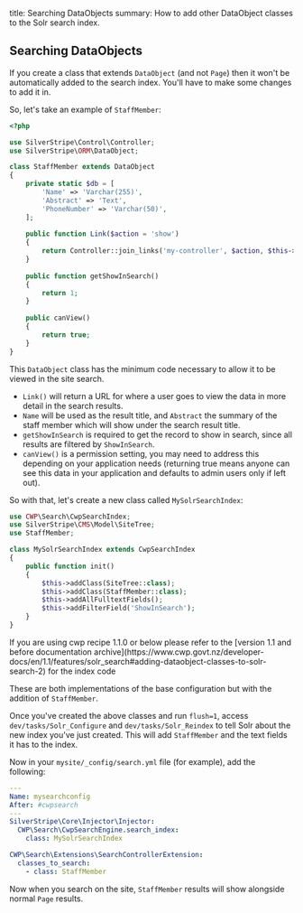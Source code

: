 title: Searching DataObjects
summary: How to add other DataObject classes to the Solr search index.

## Searching DataObjects

If you create a class that extends `DataObject` (and not `Page`) then it won't be automatically added to the search
index. You'll have to make some changes to add it in.

So, let's take an example of `StaffMember`:

```php
<?php

use SilverStripe\Control\Controller;
use SilverStripe\ORM\DataObject;

class StaffMember extends DataObject
{
    private static $db = [
        'Name' => 'Varchar(255)',
        'Abstract' => 'Text',
        'PhoneNumber' => 'Varchar(50)',
    ];
    
    public function Link($action = 'show')
    {
        return Controller::join_links('my-controller', $action, $this->ID);
    }
    
    public function getShowInSearch()
    {
        return 1;
    }
    
    public canView()
    {
        return true;
    }
}
```

This `DataObject` class has the minimum code necessary to allow it to be viewed in the site search.

 * `Link()` will return a URL for where a user goes to view the data in more detail in the search results.
 * `Name` will be used as the result title, and `Abstract` the summary of the staff member which will show under the
search result title.
 * `getShowInSearch` is required to get the record to show in search, since all results are filtered by `ShowInSearch`.
 * `canView()` is a permission setting, you may need to address this depending on your application needs (returning true means anyone can see this data in your application and defaults to admin users only if left out).

So with that, let's create a new class called `MySolrSearchIndex`:

```php
use CWP\Search\CwpSearchIndex;
use SilverStripe\CMS\Model\SiteTree;
use StaffMember;

class MySolrSearchIndex extends CwpSearchIndex
{
    public function init()
    {
        $this->addClass(SiteTree::class);
        $this->addClass(StaffMember::class);
        $this->addAllFulltextFields();
        $this->addFilterField('ShowInSearch');
    }
}
```

<div class="notice" markdown='1'>
If you are using cwp recipe 1.1.0 or below please refer to the [version 1.1 and before documentation archive](https://www.cwp.govt.nz/developer-docs/en/1.1/features/solr_search#adding-dataobject-classes-to-solr-search-2) for the index code
</div>

These are both implementations of the base configuration but with the addition of `StaffMember`.

Once you've created the above classes and run `flush=1`, access `dev/tasks/Solr_Configure` and `dev/tasks/Solr_Reindex`
to tell Solr about the new index you've just created. This will add `StaffMember` and the text fields it has to the
index.

Now in your `mysite/_config/search.yml` file (for example), add the following:

```yaml
---
Name: mysearchconfig
After: #cwpsearch
---
SilverStripe\Core\Injector\Injector:
  CWP\Search\CwpSearchEngine.search_index:
    class: MySolrSearchIndex

CWP\Search\Extensions\SearchControllerExtension:
  classes_to_search:
    - class: StaffMember
```

Now when you search on the site, `StaffMember` results will show alongside normal `Page` results.
